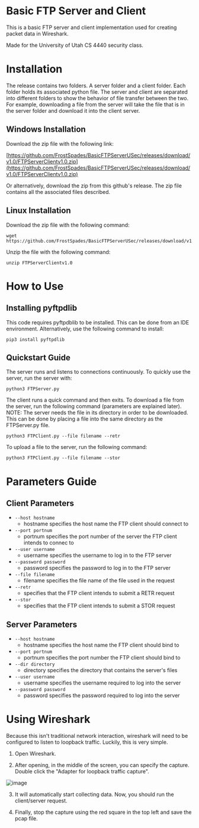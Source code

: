 # Basic FTP Server and Client
This is a basic FTP server and client implementation used for creating packet data in Wireshark.

Made for the University of Utah CS 4440 security class.

# Installation
The release contains two folders. A server folder and a client folder. Each folder holds its associated python file.
The server and client are separated into different folders to show the behavior of file transfer between the two.
For example, downloading a file from the server will take the file that is in the server folder and download it into
the client server.
## Windows Installation
Download the zip file with the following link:

[https://github.com/FrostSpades/BasicFTPServerUSec/releases/download/v1.0/FTPServerClientv1.0.zip](https://github.com/FrostSpades/BasicFTPServerUSec/releases/download/v1.0/FTPServerClientv1.0.zip)

Or alternatively, download the zip from this github's release.
The zip file contains all the associated files described.

## Linux Installation
Download the zip file with the following command:
```
wget https://github.com/FrostSpades/BasicFTPServerUSec/releases/download/v1.0/FTPServerClientv1.0.zip
```
Unzip the file with the following command:
```
unzip FTPServerClientv1.0
```

# How to Use

## Installing pyftpdlib
This code requires pyftpdblib to be installed. This can be done from an IDE environment. Alternatively,
use the following command to install:
```
pip3 install pyftpdlib
```

## Quickstart Guide
The server runs and listens to connections continuously. To quickly use the server, run the server with:
```
python3 FTPServer.py
```
The client runs a quick command and then exits. To download a file from the server, run the following command (parameters are explained later). NOTE: The server needs the file in its directory in order to be downloaded. This can be done by placing a file into the same directory as the FTPServer.py file.
```
python3 FTPClient.py --file filename --retr
```
To upload a file to the server, run the following command:
```
python3 FTPClient.py --file filename --stor
```
# Parameters Guide
## Client Parameters
- `--host hostname`
  - hostname specifies the host name the FTP client should connect to
- `--port portnum`
  - portnum specifies the port number of the server the FTP client intends to connec to
- `--user username`
  - username specifies the username to log in to the FTP server
- `--password password`
  - password specifies the password to log in to the FTP server
- `--file filename`
  - filename specifies the file name of the file used in the request
- `--retr`
  - specifies that the FTP client intends to submit a RETR request
- `--stor`
  - specifies that the FTP client intends to submit a STOR request
## Server Parameters
- `--host hostname`
  - hostname specifies the host name the FTP client should bind to
- `--port portnum`
  - portnum specifies the port number the FTP client should bind to
- `--dir directory`
  - directory specifies the directory that contains the server's files
- `--user username`
  - username specifies the username required to log into the server
- `--password password`
  - password specifies the password required to log into the server
# Using Wireshark
Because this isn't traditional network interaction, wireshark will need to be configured to listen to loopback traffic.
Luckily, this is very simple.

1. Open Wireshark.

2. After opening, in the middle of the screen, you can specify the capture. Double click the "Adapter for loopback traffic capture".

![image](https://github.com/FrostSpades/BasicFTPServerUSec/assets/22160160/4308cf30-e336-43ce-8c7f-c76cc26fd536)

3. It will automatically start collecting data. Now, you should run the client/server request.
   
4. Finally, stop the capture using the red square in the top left and save the pcap file.
